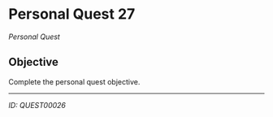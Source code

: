 # Personal Quest 27

*Personal Quest*

## Objective
Complete the personal quest objective.

---
*ID: QUEST00026*
